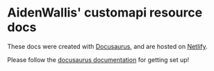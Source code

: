 # AidenWallis' customapi resource docs

These docs were created with [Docusaurus](https://docusaurus.io), and are hosted on [Netlify](https://netlify.com).

Please follow the [docusaurus documentation](https://docusaurus.io/docs/en/installation) for getting set up!

